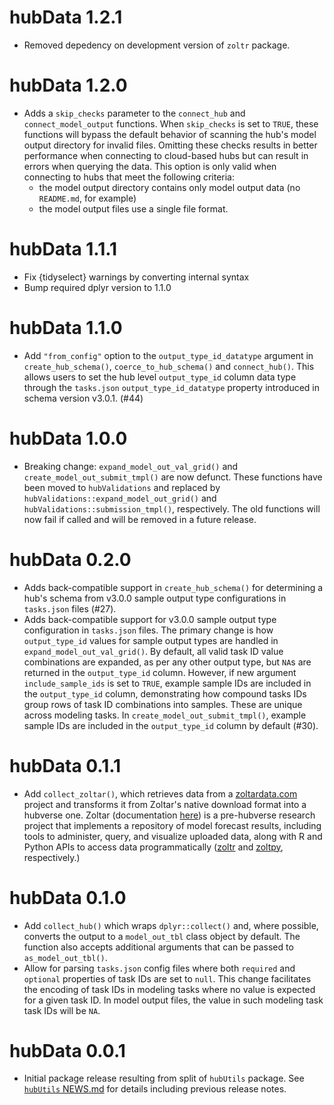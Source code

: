 # hubData 1.2.1

* Removed depedency on development version of `zoltr` package.

# hubData 1.2.0

* Adds a `skip_checks` parameter to the `connect_hub` and `connect_model_output` functions. When `skip_checks` is set to `TRUE`, these functions will bypass the default behavior of scanning the hub's model output directory for invalid files. Omitting these checks results in better performance when connecting to cloud-based hubs but can result in errors when querying the data. This option is only valid when connecting to hubs that meet the following criteria:
    - the model output directory contains only model output data (no `README.md`, for example)
    - the model output files use a single file format.

# hubData 1.1.1

* Fix {tidyselect} warnings by converting internal syntax
* Bump required dplyr version to 1.1.0

# hubData 1.1.0

* Add `"from_config"` option to the `output_type_id_datatype` argument in `create_hub_schema()`, `coerce_to_hub_schema()` and `connect_hub()`. This allows users to set the hub level `output_type_id` column data type through the `tasks.json` `output_type_id_datatype` property introduced in schema version v3.0.1. (#44)

# hubData 1.0.0

* Breaking change: `expand_model_out_val_grid()` and `create_model_out_submit_tmpl()` are now defunct. These functions have been moved to `hubValidations` and replaced by `hubValidations::expand_model_out_grid()` and `hubValidations::submission_tmpl()`, respectively. The old functions will now fail if called and will be removed in a future release.

# hubData 0.2.0

* Adds back-compatible support in `create_hub_schema()` for determining a hub's schema from v3.0.0 sample output type configurations in `tasks.json` files (#27).
* Adds back-compatible support for v3.0.0 sample output type configuration in `tasks.json` files. The primary change is how `output_type_id` values for sample output types are handled in `expand_model_out_val_grid()`. By default, all valid task ID value combinations are expanded, as per any other output type, but `NA`s are returned in the `output_type_id` column. However, if new argument `include_sample_ids` is set to `TRUE`, example sample IDs are included in the `output_type_id` column, demonstrating how compound tasks IDs group rows of task ID combinations into samples. These are unique across modeling tasks. In `create_model_out_submit_tmpl()`, example sample IDs are included in the `output_type_id` column by default (#30). 


# hubData 0.1.1

* Add `collect_zoltar()`, which retrieves data from a [zoltardata.com](https://zoltardata.com/) project and transforms it from Zoltar's native download format into a hubverse one. Zoltar (documentation [here](https://docs.zoltardata.com/)) is a pre-hubverse research project that implements a repository of model forecast results, including tools to administer, query, and visualize uploaded data, along with R and Python APIs to access data programmatically ([zoltr](https://github.com/reichlab/zoltr/) and [zoltpy](https://github.com/reichlab/zoltpy/), respectively.)

# hubData 0.1.0

* Add `collect_hub()` which wraps `dplyr::collect()` and, where possible, converts the output to a `model_out_tbl` class object by default. The function also accepts additional arguments that can be passed to `as_model_out_tbl()`.
* Allow for parsing `tasks.json` config files where both `required` and `optional` properties of task IDs are set to `null`. This change facilitates the encoding of task IDs in modeling tasks where no value is expected for a given task ID. In model output files, the value in such modeling task task IDs will be `NA`.

# hubData 0.0.1

* Initial package release resulting from split of `hubUtils` package. See [`hubUtils` NEWS.md](https://github.com/hubverse-org/hubUtils/blob/main/NEWS.md) for details including previous release notes.
